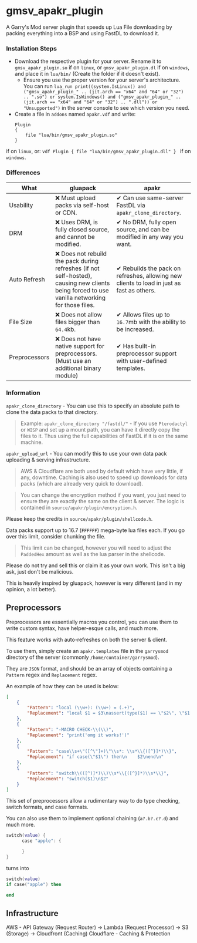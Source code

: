 # gmsv_apakr_plugin

A Garry's Mod server plugin that speeds up Lua File downloading by packing everything into a BSP and using FastDL to download it.

### Installation Steps

* Download the respective plugin for your server. Rename it to `gmsv_apakr_plugin.so` if on `linux`, or `gmsv_apakr_plugin.dl` if on `windows`, and place it in `lua/bin/` (Create the folder if it doesn't exist).
    * Ensure you use the proper version for your server's architecture. You can run `lua_run print((system.IsLinux() and ("gmsv_apakr_plugin_" .. (jit.arch == "x64" and "64" or "32") .. ".so") or system.IsWindows() and ("gmsv_apakr_plugin_" .. (jit.arch == "x64" and "64" or "32") .. ".dll")) or "Unsupported")` in the server console to see which version you need.
* Create a file in `addons` named `apakr.vdf` and write:
    ```vdf
    Plugin
    {
        file "lua/bin/gmsv_apakr_plugin.so"
    }
    ```
if on `linux`, or:
    ```vdf
    Plugin
    {
        file "lua/bin/gmsv_apakr_plugin.dll"
    }
    ```
if on `windows`.

### Differences

| What          | gluapack                                                     | apakr                                                                                               |
| ------------- | ------------------------------------------------------------ | --------------------------------------------------------------------------------------------------- |
| Usability     | ❌ Must upload packs via self-host or CDN.                   | ✔ Can use same-server FastDL via `apakr_clone_directory`. |
| DRM           | ❌ Uses DRM, is fully closed source, and cannot be modified. | ✔ No DRM, fully open source, and can be modified in any way you want. |
| Auto Refresh  | ❌ Does not rebuild the pack during refreshes (if not self-hosted), causing new clients being forced to use vanilla networking for those files. | ✔ Rebuilds the pack on refreshes, allowing new clients to load in just as fast as others. |
| File Size     | ❌ Does not allow files bigger than `64.4`kb.                | ✔ Allows files up to `16.7`mb with the ability to be increased. |
| Preprocessors | ❌ Does not have native support for preprocessors. (Must use an additional binary module)              | ✔ Has built-in preprocessor support with user-defined templates. |

### Information

`apakr_clone_directory` - You can use this to specify an absolute path to clone the data packs to that directory.

> Example: `apakr_clone_directory "/fastdl/"` - If you use `Pterodactyl` or `WISP` and set up a mount path, you can have it directly copy the files to it. Thus using the full capabilities of FastDL if it is on the same machine.

`apakr_upload_url` - You can modify this to use your own data pack uploading & serving infrastructure.

> AWS & Cloudflare are both used by default which have very little, if any, downtime. Caching is also used to speed up downloads for data packs (which are already very quick to download).

> You can change the encryption method if you want, you just need to ensure they are exactly the same on the client & server. The logic is contained in `source/apakr/plugin/encryption.h`.

Please keep the credits in `source/apakr/plugin/shellcode.h`.

Data packs support up to 16.7 (`FFFFFF`) mega-byte lua files each. If you go over this limit, consider chunking the file.
> This limit can be changed, however you will need to adjust the `PaddedHex` amount as well as the lua parser in the shellcode.

Please do not try and sell this or claim it as your own work. This isn't a big ask, just don't be malicious.

This is heavily inspired by gluapack, however is very different (and in my opinion, a lot better).

## Preprocessors

Preprocessors are essentially macros you control, you can use them to write custom syntax, have helper-esque calls, and much more.

This feature works with auto-refreshes on both the server & client.

To use them, simply create an `apakr.templates` file in the `garrysmod` directory of the server (commonly `/home/container/garrysmod`).

They are `JSON` format, and should be an array of objects containing a `Pattern` regex and `Replacement` regex.

An example of how they can be used is below:

```json
[
    {
        "Pattern": "local (\\w+): (\\w+) = (.+)",
        "Replacement": "local $1 = $3\nassert(type($1) == \"$2\", \"$1 is not a $2\")"
    },
    {
        "Pattern": "-MACRO CHECK-\\(\\)",
        "Replacement": "print('omg it works!')"
    },
    {
        "Pattern": "case\\s+\"([^\"]+)\"\\s*: \\s*\\{([^}]*)\\}",
        "Replacement": "if case(\"$1\") then\n    $2\nend\n"
    },
    {
        "Pattern": "switch\\(([^)]*)\\)\\s*\\{([^}]*)\\s*\\}",
        "Replacement": "switch($1)\n$2"
    }
]
```

This set of preprocessors allow a rudimentary way to do type checking, switch formats, and case formats.

You can also use them to implement optional chaining (`a?.b?.c?.d`) and much more.

```lua
switch(value) {
      case "apple": {

      }
}
```

turns into

```lua
switch(value)
if case("apple") then

end
```

## Infrastructure

AWS - API Gateway (Request Router) -> Lambda (Request Processor) -> S3 (Storage) -> Cloudfront (Caching)
Cloudflare - Caching & Protection
